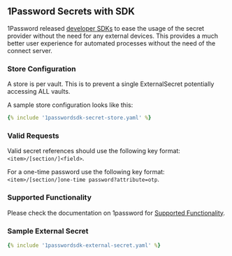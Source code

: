 ## 1Password Secrets with SDK

1Password released [developer SDKs](https://developer.1password.com/docs/sdks/) to ease the usage of the secret provider
without the need for any external devices. This provides a much better user experience for automated processes without
the need of the connect server.

### Store Configuration

A store is per vault. This is to prevent a single ExternalSecret potentially accessing ALL vaults.

A sample store configuration looks like this:

```yaml
{% include '1passwordsdk-secret-store.yaml' %}
```

### Valid Requests

Valid secret references should use the following key format: `<item>/[section/]<field>`.

For a one-time password use the following key format: `<item>/[section/]one-time password?attribute=otp`.

### Supported Functionality

Please check the documentation on 1password for [Supported Functionality](https://developer.1password.com/docs/sdks/functionality).

### Sample External Secret

```yaml
{% include '1passwordsdk-external-secret.yaml' %}
```
